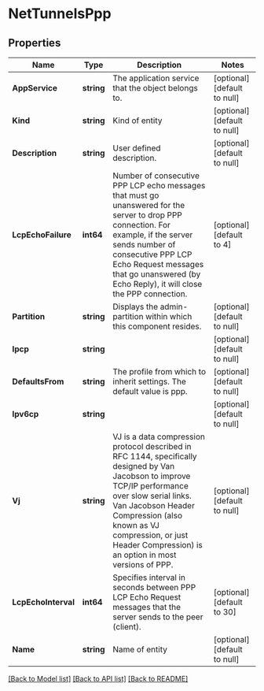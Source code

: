 # NetTunnelsPpp

## Properties
Name | Type | Description | Notes
------------ | ------------- | ------------- | -------------
**AppService** | **string** | The application service that the object belongs to. | [optional] [default to null]
**Kind** | **string** | Kind of entity | [optional] [default to null]
**Description** | **string** | User defined description. | [optional] [default to null]
**LcpEchoFailure** | **int64** | Number of consecutive PPP LCP echo messages that must go unanswered for the server to drop PPP connection. For example, if the server sends  number  of consecutive PPP LCP Echo Request messages that go unanswered (by Echo Reply), it will close the PPP connection. | [optional] [default to 4]
**Partition** | **string** | Displays the admin-partition within which this component resides. | [optional] [default to null]
**Ipcp** | **string** |  | [optional] [default to null]
**DefaultsFrom** | **string** | The profile from which to inherit settings. The default value is ppp. | [optional] [default to null]
**Ipv6cp** | **string** |  | [optional] [default to null]
**Vj** | **string** | VJ is a data compression protocol described in RFC 1144, specifically designed by Van Jacobson to improve TCP/IP performance over slow serial links. Van Jacobson Header Compression (also known as VJ compression, or just Header Compression) is an option in most versions of PPP. | [optional] [default to null]
**LcpEchoInterval** | **int64** | Specifies interval in seconds between PPP LCP Echo Request messages that the server sends to the peer (client). | [optional] [default to 30]
**Name** | **string** | Name of entity | [optional] [default to null]

[[Back to Model list]](../README.md#documentation-for-models) [[Back to API list]](../README.md#documentation-for-api-endpoints) [[Back to README]](../README.md)


